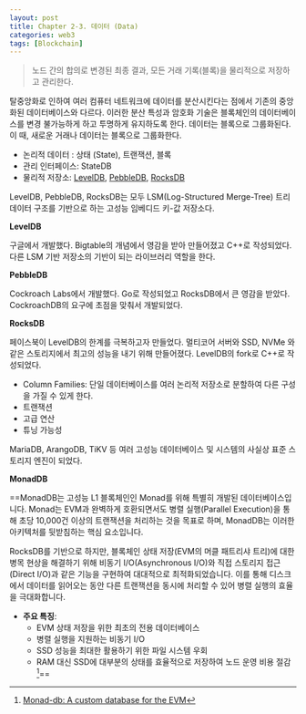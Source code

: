 ```yaml
---
layout: post
title: Chapter 2-3. 데이터 (Data)
categories: web3
tags: [Blockchain]
---
```

> 노드 간의 합의로 변경된 최종 결과, 모든 거래 기록(블록)을 물리적으로 저장하고 관리한다.

탈중앙화로 인하여 여러 컴퓨터 네트워크에 데이터를 분산시킨다는 점에서 기존의 중앙화된 데이터베이스와 다르다. 이러한 분산 특성과 암호화 기술은 블록체인의 데이터베이스를 변경 불가능하게 하고 투명하게 유지하도록 한다. 데이터는 블록으로 그룹화된다. 이 때, 새로운 거래나 데이터는 블록으로 그룹화한다.

- 논리적 데이터 : 상태 (State), 트랜잭션, 블록
- 관리 인터페이스: StateDB
- 물리적 저장소: [LevelDB](https://github.com/google/leveldb), [PebbleDB](https://github.com/cockroachdb/pebble), [RocksDB](https://github.com/facebook/rocksdb)

LevelDB, PebbleDB, RocksDB는 모두 LSM(Log-Structured Merge-Tree) 트리 데이터 구조를 기반으로 하는 고성능 임베디드 키-값 저장소다.

**LevelDB**

구글에서 개발했다. Bigtable의 개념에서 영감을 받아 만들어졌고 C++로 작성되었다. 다른 LSM 기반 저장소의 기반이 되는 라이브러리 역할을 한다.

**PebbleDB**

Cockroach Labs에서 개발했다. Go로 작성되었고 RocksDB에서 큰 영감을 받았다. CockroachDB의 요구에 초점을 맞춰서 개발되었다.

**RocksDB**

페이스북이 LevelDB의 한계를 극복하고자 만들었다. 멀티코어 서버와 SSD, NVMe 와 같은 스토리지에서 최고의 성능을 내기 위해 만들어졌다. LevelDB의 fork로 C++로 작성되었다.

- Column Families: 단일 데이터베이스를 여러 논리적 저장소로 분할하여 다른 구성을 가질 수 있게 한다.
- 트랜잭션
- 고급 연산
- 튜닝 가능성

MariaDB, ArangoDB, TiKV 등 여러 고성능 데이터베이스 및 시스템의 사실상 표준 스토리지 엔진이 되었다.

**MonadDB**

==MonadDB는 고성능 L1 블록체인인 Monad를 위해 특별히 개발된 데이터베이스입니다. Monad는 EVM과 완벽하게 호환되면서도 병렬 실행(Parallel Execution)을 통해 초당 10,000건 이상의 트랜잭션을 처리하는 것을 목표로 하며, MonadDB는 이러한 아키텍처를 뒷받침하는 핵심 요소입니다.

RocksDB를 기반으로 하지만, 블록체인 상태 저장(EVM의 머클 패트리샤 트리)에 대한 병목 현상을 해결하기 위해 비동기 I/O(Asynchronous I/O)와 직접 스토리지 접근(Direct I/O)과 같은 기능을 구현하여 대대적으로 최적화되었습니다. 이를 통해 디스크에서 데이터를 읽어오는 동안 다른 트랜잭션을 동시에 처리할 수 있어 병렬 실행의 효율을 극대화합니다.

- **주요 특징**:
  - EVM 상태 저장을 위한 최초의 전용 데이터베이스
  - 병렬 실행을 지원하는 비동기 I/O
  - SSD 성능을 최대한 활용하기 위한 파일 시스템 우회
  - RAM 대신 SSD에 대부분의 상태를 효율적으로 저장하여 노드 운영 비용 절감[^1]==

[^1]: [Monad-db: A custom database for the EVM](https://monad.xyz/blog/monad-db)
